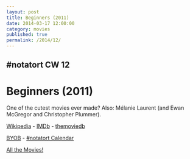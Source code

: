 ```yaml
---
layout: post
title: Beginners (2011)
date: 2014-03-17 12:00:00
category: movies
published: true
permalink: /2014/12/
---
```


## \#notatort CW 12
# Beginners \(2011\)

One of the cutest movies ever made? Also: Mélanie Laurent (and Ewan McGregor and Christopher Plummer). 

[Wikipedia](http://en.wikipedia.org/wiki/Beginners) - [IMDb](http://www.imdb.com/title/tt1532503/?ref_=fn_al_tt_1) - [themoviedb](http://www.themoviedb.org/movie/55347-beginners)

<a href="http://en.wikipedia.org/wiki/BYOB_(beverage)">BYOB</a> - <a href="webcal://p09-calendarws.icloud.com/ca/subscribe/1/njhFKcFiNF5cQxQ-plsJccGfbuvf1pXvgKeMqimgE4ZFRgZps-DrReteg83YbLJaRhjuvwVD1DJ3eqmzmueLudNx8k_GF1p4khyUtrXpRxo">#notatort Calendar</a>

[All the Movies!](http://notatort.com/allthemovies/)

<!--include jquery & backstretch-->

<script type="text/javascript" src="https://ajax.googleapis.com/ajax/libs/jquery/1.7.2/jquery.min.js"></script>

<script type="text/javascript" src="http://notatort.com/jquery.backstretch.min.js"></script>

<script type="text/javascript">

$(function(){

     $(window).resize(function(){
     
         if($(this).width() >= 767){
         
             $.backstretch("http://notatort.com/bg1412.jpg", {speed: 150});
             
         }
         
      })
      
      .resize();//trigger resize on page load
      
});

</script>